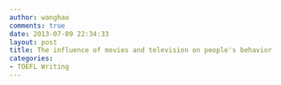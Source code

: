 ```yaml
---
author: wanghao
comments: true
date: 2013-07-09 22:34:33
layout: post
title: The influence of movies and television on people's behavior
categories:
- TOEFL Writing
---
```


